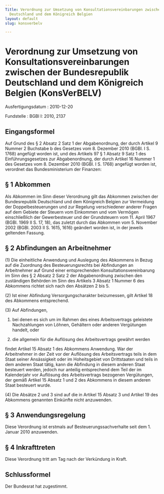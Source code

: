 ```yaml
---
Title: Verordnung zur Umsetzung von Konsultationsvereinbarungen zwischen der Bundesrepublik
  Deutschland und dem Königreich Belgien
layout: default
slug: konsverbelv

---
```


# Verordnung zur Umsetzung von Konsultationsvereinbarungen zwischen der Bundesrepublik Deutschland und dem Königreich Belgien (KonsVerBELV)

Ausfertigungsdatum
:   2010-12-20

Fundstelle
:   BGBl I: 2010, 2137


## Eingangsformel

Auf Grund des § 2 Absatz 2 Satz 1 der Abgabenordnung, der durch
Artikel 9 Nummer 2 Buchstabe b des Gesetzes vom 8. Dezember 2010
(BGBl. I S. 1768) angefügt worden ist, und des Artikels 97 § 1 Absatz
9 Satz 1 des Einführungsgesetzes zur Abgabenordnung, der durch Artikel
16 Nummer 1 des Gesetzes vom 8. Dezember 2010 (BGBl. I S. 1768)
angefügt worden ist, verordnet das Bundesministerium der Finanzen:


## § 1 Abkommen

Als Abkommen im Sinn dieser Verordnung gilt das Abkommen zwischen der
Bundesrepublik Deutschland und dem Königreich Belgien zur Vermeidung
der Doppelbesteuerungen und zur Regelung verschiedener anderer Fragen
auf dem Gebiete der Steuern vom Einkommen und vom Vermögen
einschließlich der Gewerbesteuer und der Grundsteuern vom 11. April
1967 (BGBl. 1969 II S. 17, 18), das zuletzt durch das Abkommen vom 5.
November 2002 (BGBl. 2003 II S. 1615, 1616) geändert worden ist, in
der jeweils geltenden Fassung.


## § 2 Abfindungen an Arbeitnehmer

(1) Die einheitliche Anwendung und Auslegung des Abkommens in Bezug
auf die Zuordnung des Besteuerungsrechts bei Abfindungen an
Arbeitnehmer auf Grund einer entsprechenden Konsultationsvereinbarung
im Sinn des § 2 Absatz 2 Satz 2 der Abgabenordnung zwischen den
zuständigen Behörden im Sinn des Artikels 3 Absatz 1 Nummer 6 des
Abkommens richtet sich nach den Absätzen 2 bis 5.

(2) Ist einer Abfindung Versorgungscharakter beizumessen, gilt Artikel
18 des Abkommens entsprechend.

(3) Auf Abfindungen,

1.  bei denen es sich um im Rahmen des eines Arbeitsvertrags geleistete
    Nachzahlungen von Löhnen, Gehältern oder anderen Vergütungen handelt,
    oder


2.  die allgemein für die Auflösung des Arbeitsvertrags gewährt werden



findet Artikel 15 Absatz 1 des Abkommens Anwendung. War der
Arbeitnehmer in der Zeit vor der Auflösung des Arbeitsvertrags teils
in dem Staat seiner Ansässigkeit oder im Hoheitsgebiet von
Drittstaaten und teils in dem anderen Staat tätig, kann die Abfindung
in diesem anderen Staat besteuert werden, jedoch nur anteilig
entsprechend dem Teil der im Kalenderjahr vor Auflösung des
Arbeitsvertrags bezogenen Vergütungen, der gemäß Artikel 15 Absatz 1
und 2 des Abkommens in diesem anderen Staat besteuert wurde.

(4) Die Absätze 2 und 3 sind auf die in Artikel 15 Absatz 3 und
Artikel 19 des Abkommens genannten Einkünfte nicht anzuwenden.


## § 3 Anwendungsregelung

Diese Verordnung ist erstmals auf Besteuerungssachverhalte seit dem 1.
Januar 2010 anzuwenden.


## § 4 Inkrafttreten

Diese Verordnung tritt am Tag nach der Verkündung in Kraft.


## Schlussformel

Der Bundesrat hat zugestimmt.

